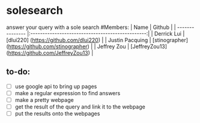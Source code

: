 # solesearch
answer your query with a sole search
#Members:
| Name            | Github                                           |
| --------------- |:------------------------------------------------:|
| Derrick Lui     | [dlui220] (https://github.com/dlui220)           |
| Justin Pacquing | [stinographer] (https://github.com/stinographer) |
| Jeffrey Zou     | [JeffreyZou13] (https://github.com/JeffreyZou13) |
## to-do:
- [ ] use google api to bring up pages
- [ ] make a regular expression to find answers
- [ ] make a pretty webpage 
- [ ] get the result of the query and link it to the webpage
- [ ] put the results onto the webpages
